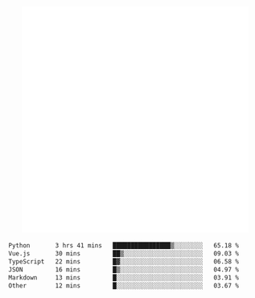 <div align="center">
    <a href="https://konst.fish">
        <img src="https://raw.githubusercontent.com/konstfish/konstfish/master/fish.svg" alt="Logo" width="450"/>
    </a>
</div>

<!--START_SECTION:waka-->

```text
Python       3 hrs 41 mins   ████████████████▒░░░░░░░░   65.18 %
Vue.js       30 mins         ██▒░░░░░░░░░░░░░░░░░░░░░░   09.03 %
TypeScript   22 mins         █▓░░░░░░░░░░░░░░░░░░░░░░░   06.58 %
JSON         16 mins         █▒░░░░░░░░░░░░░░░░░░░░░░░   04.97 %
Markdown     13 mins         █░░░░░░░░░░░░░░░░░░░░░░░░   03.91 %
Other        12 mins         █░░░░░░░░░░░░░░░░░░░░░░░░   03.67 %
```

<!--END_SECTION:waka-->
